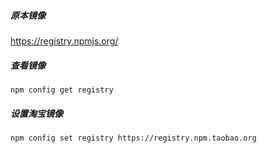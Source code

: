 ##### 原本镜像

https://registry.npmjs.org/



##### 查看镜像

```
npm config get registry
```



##### 设置淘宝镜像

```
npm config set registry https://registry.npm.taobao.org
```
